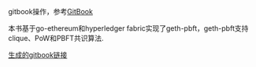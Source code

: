 gitbook操作，参考[GitBook](http://www.chengweiyang.cn/gitbook/basic-usage/README.html)

本书基于go-ethereum和hyperledger fabric实现了geth-pbft，geth-pbft支持clique、PoW和PBFT共识算法.

[生成的gitbook链接](https://www.gitbook.com/book/agzs/geth-pbft-book/details)

